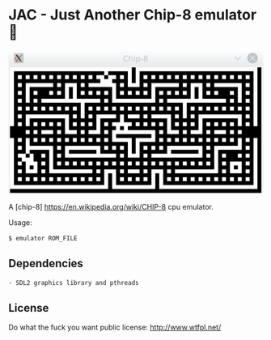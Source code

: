 # JAC - Just Another Chip-8 emulator :tada:

![Blinky](pics/blinky.png)

A [chip-8] https://en.wikipedia.org/wiki/CHIP-8 cpu emulator.

Usage:

    $ emulator ROM_FILE

Dependencies
------------

    - SDL2 graphics library and pthreads

License
-------

Do what the fuck you want public license: http://www.wtfpl.net/
